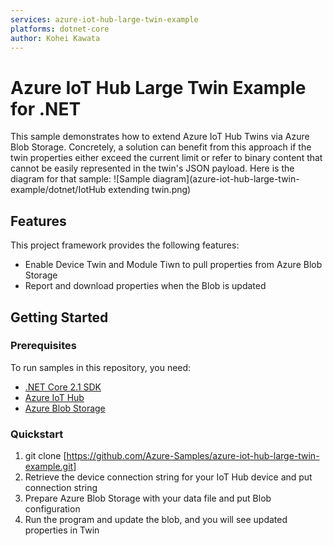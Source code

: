 ```yaml
---
services: azure-iot-hub-large-twin-example
platforms: dotnet-core
author: Kohei Kawata
---
```


# Azure IoT Hub Large Twin Example for .NET

This sample demonstrates how to extend Azure IoT Hub Twins via Azure Blob Storage. Concretely, a solution can benefit from this approach if the twin properties either exceed the current limit or refer to binary content that cannot be easily represented in the twin's JSON payload. Here is the diagram for that sample:
![Sample diagram](azure-iot-hub-large-twin-example/dotnet/IotHub extending twin.png)


## Features
This project framework provides the following features:

* Enable Device Twin and Module Tiwn to pull properties from Azure Blob Storage
* Report and download properties when the Blob is updated

## Getting Started

### Prerequisites

To run samples in this repository, you need:

- [.NET Core 2.1 SDK](https://www.microsoft.com/net/download)
- [Azure IoT Hub](https://docs.microsoft.com/en-us/azure/iot-hub/)
- [Azure Blob Storage](https://docs.microsoft.com/en-us/azure/storage/blobs/storage-quickstart-blobs-dotnet?tabs=windows)

### Quickstart

1. git clone [https://github.com/Azure-Samples/azure-iot-hub-large-twin-example.git]
2. Retrieve the device connection string for your IoT Hub device and put connection string
3. Prepare Azure Blob Storage with your data file and put Blob configuration
4. Run the program and update the blob, and you will see updated properties in Twin

